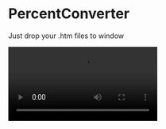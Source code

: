 # PercentConverter
Just drop your .htm files to window

<video src='https://github.com/alexonemore/PercentConverter/assets/78875946/15834d2b-171f-4403-bda2-01a78d22568e'/>
